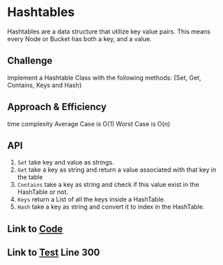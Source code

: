 # Hashtables
Hashtables are a data structure that utilize key value pairs. This means every Node or Bucket has both a key, and a value.

## Challenge
Implement a Hashtable Class with the following methods:
{Set, Get, Contains, Keys and Hash}

## Approach & Efficiency
time complexity
Average Case is O(1)
Worst Case is O(n)

## API
1. ``Set`` take key and value as strings.
2. ``Get`` take a key as string and return a value associated with that key in the table 
3. ``Contains`` take a key as string and check if this value exist in the HashTable or not.
4. ``Keys`` return a List of all the keys inside a HashTable.
5. ``Hash`` take a key as string and convert it to index in the HashTable.

## Link to [Code](../data-structures-project/HashTable.cs)
## Link to [Test](../TestDataStructuresProject/UnitTest1.cs) Line 300